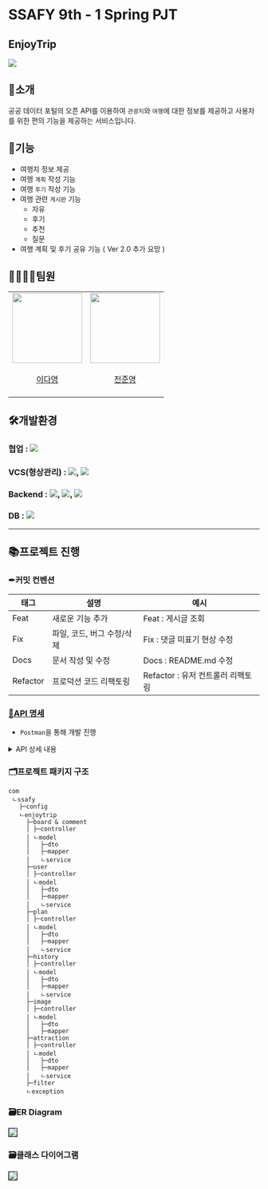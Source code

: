 # SSAFY 9th - 1 Spring PJT

## EnjoyTrip   
<img src="https://user-images.githubusercontent.com/70866410/234868272-9989afdb-e140-4663-a108-ee7c46b0be37.gif">

## 📌소개

 공공 데이터 포털의 오픈 API를 이용하여 `관광지`와 `여행`에 대한 정보를 제공하고 사용자를 위한 편의 기능을 제공하는 서비스입니다.   

## 📍기능
- 여행지 정보 제공
- 여행 `계획` 작성 기능
- 여행 `후기` 작성 기능
- 여행 관련 `게시판` 기능
  - 자유
  - 후기
  - 추천
  - 질문
- 여행 계획 및 후기 공유 기능 ( Ver 2.0 추가 요망 )

## 👨‍👨‍👧‍👦**팀원**
<table>
    <tr>
        <td height="140px" align="center"> <a href="https://github.com/oth54477">
            <img src="https://avatars.githubusercontent.com/u/53906423?v=4" width="140px" /> <br><br> 이다영 <br></a> <br></td>
        <td height="140px" align="center"> <a href="https://github.com/meoldae">
            <img src="https://avatars.githubusercontent.com/u/70866410?s=400&u=54bdc7977a0c8016cb2d7230bd28200c2c76b3b0&v=4" width="140px" /> <br><br> 전준영 <br></a> <br></td>
    </tr>
</table>


## 🛠개발환경
### 협업 : <img src="https://img.shields.io/badge/Notion-000000?style=flat-square&logo=Notion&logoColor=white"/></a> 
### VCS(형상관리) : <img src="https://img.shields.io/badge/Git-000000?style=flat-square&logo=Git&logoColor=red"/></a>, <img src="https://img.shields.io/badge/GitHub-000000?style=flat-square&logo=GitHub&logoColor=white"/></a> 
### Backend : <img src="https://img.shields.io/badge/Spring-000000?style=flat-square&logo=Spring&logoColor=6DB33F"/></a>, <img src="https://img.shields.io/badge/JAVA-000000?style=flat-square&logo=JAVA&logoColor=007396"/></a>, <img src="https://img.shields.io/badge/MyBatis-000000?style=flat-square&logo=MyBatis&logoColor=007396"/></a> 
### DB : <img src="https://img.shields.io/badge/MySQL-000000?style=flat-square&logo=MySQL&logoColor=4479A1"/></a> 

---
## 📚프로젝트 진행    

### ✒커밋 컨벤션
 |태그|설명|예시|
|---|---|---|
|Feat|새로운 기능 추가|Feat : 게시글 조회|
|Fix|파일, 코드, 버그 수정/삭제|Fix : 댓글 미표기 현상 수정|
|Docs|문서 작성 및 수정|Docs : README.md 수정|
|Refactor|프로덕션 코드 리팩토링|Refactor : 유저 컨트롤러 리팩토링|

### [📜API 명세](https://gentle-capricorn-124.notion.site/9a06d8f8fe9144fab2f7470fd99ba63a) 
- `Postman`을 통해 개발 진행   
<details>
  <summary>API 상세 내용</summary><br>
  <img src="https://user-images.githubusercontent.com/70866410/235563772-0521fcae-7d9f-4671-a9ec-3cf3601d5821.png"><br>
  <img src="https://user-images.githubusercontent.com/70866410/235563901-2869b323-2518-4ecf-8218-f6ee8d559b23.png">
</details>

### 🗂프로젝트 패키지 구조   
```
com
 ㄴssafy
   ├─config
   ㄴenjoytrip
     ├─board & comment
     │ ├─controller
     │ ㄴmodel
     │   ├─dto
     │   ├─mapper
     │   ㄴservice
     ├─user
     │ ├─controller
     │ ㄴmodel
     │   ├─dto
     │   ├─mapper
     │   ㄴservice
     ├─plan
     │ ├─controller
     │ ㄴmodel
     │   ├─dto
     │   ├─mapper
     │   ㄴservice
     ├─history
     │ ├─controller
     │ ㄴmodel
     │   ├─dto
     │   ├─mapper
     │   ㄴservice
     ├─image
     │ ├─controller
     │ ㄴmodel
     │   ├─dto
     │   ├─mapper
     ├─attraction
     │ ├─controller
     │ ㄴmodel
     │   ├─dto
     │   ├─mapper
     │   ㄴservice
     ├─filter
     ㄴexception
```
### 🗃ER Diagram
<img src="https://user-images.githubusercontent.com/70866410/235568566-a72a5abe-28dc-4450-8df7-aabe53972d43.png" style="border:1px solid black">

### 🗃클래스 다이어그램
<img src="https://user-images.githubusercontent.com/70866410/235580936-ed27c755-133f-41ca-b4cc-03ad9d569ccc.png" style="border:1px solid black">

